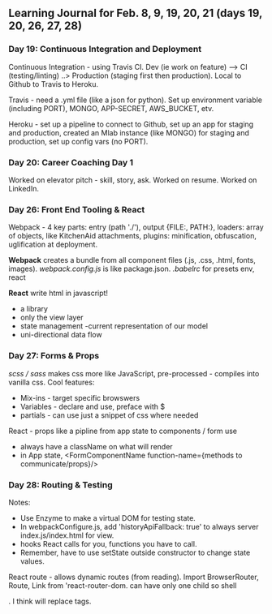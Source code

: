 ## Learning Journal for Feb. 8, 9, 19, 20, 21 (days 19, 20, 26, 27, 28) 

### Day 19: Continuous Integration and Deployment
Continuous Integration - using Travis CI.
Dev (ie work on feature) --> CI (testing/linting) ..> Production (staging first then production).
Local to Github to Travis to Heroku.

Travis - need a .yml file (like a json for python).  Set up environment variable (including PORT), MONGO, APP-SECRET, AWS_BUCKET, etv.

Heroku - set up a pipeline to connect to Github, set up an app for staging and production, created an Mlab instance (like MONGO) for staging and production, set up config vars (no PORT).

### Day 20: Career Coaching Day 1
Worked on elevator pitch - skill, story, ask.  Worked on resume.  Worked on LinkedIn.

### Day 26: Front End Tooling & React
Webpack - 4 key parts: entry (path './'), output {FILE:, PATH:}, loaders: array of objects, like KitchenAid attachments, plugins: minification, obfuscation, uglification at deployment.

**Webpack** creates a bundle from all component files (.js, .css, .html, fonts, images).  *webpack.config.js*  is like package.json.
*.babelrc* for presets env, react

**React** write html in javascript!
- a library
- only the view layer
- state management -current representation of our model
- uni-directional data flow

### Day 27: Forms & Props
*scss / sass* makes css more like JavaScript, pre-processed - compiles into vanilla css.  Cool features:
- Mix-ins - target specific browswers
- Variables - declare and use, preface with $
- partials - can use just a snippet of css where needed

React - props like a pipline from app state to components / form use
- always have a className on what will render
- in App state, <FormComponentName function-name={methods to communicate/props}/>

### Day 28: Routing & Testing
Notes:
- Use Enzyme to make a virtual DOM for testing state. 
- In webpackConfigure.js, add 'historyApiFallback: true' to always server index.js/index.html for view.
- hooks React calls for you, functions you have to call.
- Remember, have to use setState outside constructor to change state values.

React route - allows dynamic routes (from reading).  Import BrowserRouter, Route, Link from 'react-router-dom.  <BrowserReact> can have only one child so shell <div>.  I think <Link> will replace <a> tags.








